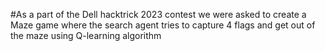 #As a part of the Dell hacktrick 2023 contest we were asked to create a Maze game where the search agent tries to capture 4 flags and get out of the maze using Q-learning algorithm 
